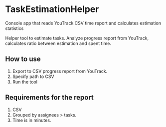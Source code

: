 # TaskEstimationHelper
Console app that reads YouTrack CSV time report and calculates estimation statistics 

Helper tool to estimate tasks. Analyze progress report from YouTrack, calculates ratio between estimation and spent time.

## How to use

1. Export to CSV progress report from YouTrack.
2. Specify path to CSV
3. Run the tool

## Requirements for the report

1. CSV
2. Grouped by assignees > tasks.
3. Time is in minutes.
